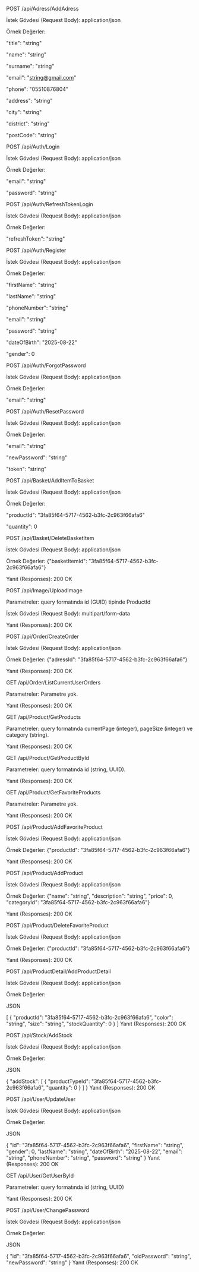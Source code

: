 POST /api/Adress/AddAdress


İstek Gövdesi (Request Body): application/json 

Örnek Değerler:


"title": "string" 


"name": "string" 


"surname": "string" 


"email": "string@gmail.com" 


"phone": "05510876804" 


"address": "string" 


"city": "string" 


"district": "string" 


"postCode": "string" 

POST /api/Auth/Login


İstek Gövdesi (Request Body): application/json 

Örnek Değerler:


"email": "string" 


"password": "string" 

POST /api/Auth/RefreshTokenLogin


İstek Gövdesi (Request Body): application/json 

Örnek Değerler:


"refreshToken": "string" 

POST /api/Auth/Register


İstek Gövdesi (Request Body): application/json 

Örnek Değerler:


"firstName": "string" 


"lastName": "string" 


"phoneNumber": "string" 


"email": "string" 


"password": "string" 


"dateOfBirth": "2025-08-22" 


"gender": 0 

POST /api/Auth/ForgotPassword


İstek Gövdesi (Request Body): application/json 

Örnek Değerler:


"email": "string" 

POST /api/Auth/ResetPassword


İstek Gövdesi (Request Body): application/json 

Örnek Değerler:


"email": "string" 


"newPassword": "string" 


"token": "string" 

POST /api/Basket/AddItemToBasket


İstek Gövdesi (Request Body): application/json 

Örnek Değerler:


"productId": "3fa85f64-5717-4562-b3fc-2c963f66afa6" 


"quantity": 0 


POST /api/Basket/DeleteBasketItem

İstek Gövdesi (Request Body): application/json

Örnek Değerler: {"basketItemId": "3fa85f64-5717-4562-b3fc-2c963f66afa6"}

Yanıt (Responses): 200 OK

POST /api/Image/UploadImage

Parametreler: query formatında id (GUID) tipinde ProductId

İstek Gövdesi (Request Body): multipart/form-data

Yanıt (Responses): 200 OK

POST /api/Order/CreateOrder

İstek Gövdesi (Request Body): application/json

Örnek Değerler: {"adressId": "3fa85f64-5717-4562-b3fc-2c963f66afa6"}

Yanıt (Responses): 200 OK

GET /api/Order/ListCurrentUserOrders

Parametreler: Parametre yok.

Yanıt (Responses): 200 OK

GET /api/Product/GetProducts

Parametreler: query formatında currentPage (integer), pageSize (integer) ve category (string).

Yanıt (Responses): 200 OK

GET /api/Product/GetProductById

Parametreler: query formatında id (string, UUID).

Yanıt (Responses): 200 OK

GET /api/Product/GetFavoriteProducts

Parametreler: Parametre yok.

Yanıt (Responses): 200 OK

POST /api/Product/AddFavoriteProduct

İstek Gövdesi (Request Body): application/json

Örnek Değerler: {"productId": "3fa85f64-5717-4562-b3fc-2c963f66afa6"}

Yanıt (Responses): 200 OK

POST /api/Product/AddProduct

İstek Gövdesi (Request Body): application/json

Örnek Değerler: {"name": "string", "description": "string", "price": 0, "categoryId": "3fa85f64-5717-4562-b3fc-2c963f66afa6"}

Yanıt (Responses): 200 OK

POST /api/Product/DeleteFavoriteProduct

İstek Gövdesi (Request Body): application/json

Örnek Değerler: {"productId": "3fa85f64-5717-4562-b3fc-2c963f66afa6"}

Yanıt (Responses): 200 OK


POST /api/ProductDetail/AddProductDetail

İstek Gövdesi (Request Body): application/json

Örnek Değerler:

JSON

[
  {
    "productId": "3fa85f64-5717-4562-b3fc-2c963f66afa6",
    "color": "string",
    "size": "string",
    "stockQuantity": 0
  }
]
Yanıt (Responses): 200 OK

POST /api/Stock/AddStock

İstek Gövdesi (Request Body): application/json

Örnek Değerler:

JSON

{
  "addStock": [
    {
      "productTypeId": "3fa85f64-5717-4562-b3fc-2c963f66afa6",
      "quantity": 0
    }
  ]
}
Yanıt (Responses): 200 OK

POST /api/User/UpdateUser

İstek Gövdesi (Request Body): application/json

Örnek Değerler:

JSON

{
  "id": "3fa85f64-5717-4562-b3fc-2c963f66afa6",
  "firstName": "string",
  "gender": 0,
  "lastName": "string",
  "dateOfBirth": "2025-08-22",
  "email": "string",
  "phoneNumber": "string",
  "password": "string"
}
Yanıt (Responses): 200 OK

GET /api/User/GetUserById

Parametreler: query formatında id (string, UUID)

Yanıt (Responses): 200 OK

POST /api/User/ChangePassword

İstek Gövdesi (Request Body): application/json

Örnek Değerler:

JSON

{
  "id": "3fa85f64-5717-4562-b3fc-2c963f66afa6",
  "oldPassword": "string",
  "newPassword": "string"
}
Yanıt (Responses): 200 OK